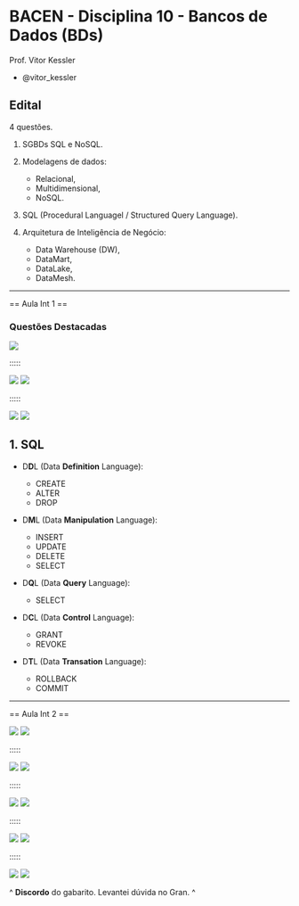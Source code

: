 # BACEN - Disciplina 10 - Bancos de Dados (BDs)

Prof. Vitor Kessler

- @vitor_kessler

## Edital

4 questões.

1. SGBDs SQL e NoSQL.

2. Modelagens de dados:

   - Relacional,
   - Multidimensional,
   - NoSQL.

3. SQL (Procedural Languagel / Structured Query Language).

4. Arquitetura de Inteligência de Negócio:

   - Data Warehouse (DW),
   - DataMart,
   - DataLake,
   - DataMesh.

---

== Aula Int 1 ==

### Questões Destacadas

![](./Int%201%20Slide%207.png)

:::::

![](./Int%201%20Slide%2016.png)
![](./Int%201%20Slide%2017.png)

:::::

![](./Int%201%20Slide%2020.png)
![](./Int%201%20Slide%2021.png)

## 1. SQL

- D**D**L (Data **Definition** Language):

  - CREATE
  - ALTER
  - DROP

- D**M**L (Data **Manipulation** Language):

  - INSERT
  - UPDATE
  - DELETE
  - SELECT

- D**Q**L (Data **Query** Language):

  - SELECT

- D**C**L (Data **Control** Language):

  - GRANT
  - REVOKE

- D**T**L (Data **Transation** Language):

  - ROLLBACK
  - COMMIT

---

== Aula Int 2 ==

![](./Int%202%20Slide%202.png)
![](./Int%202%20Slide%203.png)

:::::

![](./Int%202%20Slide%204.png)
![](./Int%202%20Slide%205.png)

:::::

![](./Int%202%20Slide%208.png)
![](./Int%202%20Slide%209.png)

:::::

![](./Int%202%20Slide%2014.png)
![](./Int%202%20Slide%2015.png)

:::::

![](./Int%202%20Slide%2036.png)
![](./Int%202%20Slide%2037.png)

^ **Discordo** do gabarito. Levantei dúvida no Gran. ^
